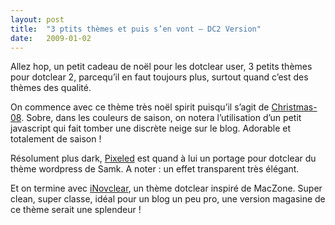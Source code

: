 ```yaml
---
layout:	post
title:	"3 ptits thèmes et puis s’en vont — DC2 Version"
date:	2009-01-02
---
```


  Allez hop, un petit cadeau de noël pour les dotclear user, 3 petits thèmes pour dotclear 2, parcequ’il en faut toujours plus, surtout quand c’est des thèmes des qualité.

On commence avec ce thème très noël spirit puisqu’il s’agit de [Christmas-08](http://pixials.power-heberg.com/galerie/index.php/post/2008/12/28/Christmas-08). Sobre, dans les couleurs de saison, on notera l’utilisation d’un petit javascript qui fait tomber une discrète neige sur le blog. Adorable et totalement de saison !

Résolument plus dark, [Pixeled](http://pixials.power-heberg.com/galerie/index.php/post/2008/12/29/Pixeled) est quand à lui un portage pour dotclear du thème wordpress de Samk. A noter : un effet transparent très élégant.

Et on termine avec [iNovclear](http://pixials.power-heberg.com/galerie/index.php/post/2008/12/28/iNovclear), un thème dotclear inspiré de MacZone. Super clean, super classe, idéal pour un blog un peu pro, une version magasine de ce thème serait une splendeur !

  
